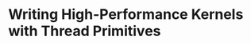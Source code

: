 Writing High-Performance Kernels with Thread Primitives
=======================================================
